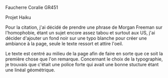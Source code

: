 Faucherre Coralie GR451

Projet Haiku


Pour la citation, j'ai décidé de prendre une phrase de Morgan Freeman sur l'homophobie, étant un sujet encore assez tabou et surtout aux US, j'ai décider d'ajouter un fond noir sur une typo blanche pour créer une ambiance à la page, seule le texte ressort et attire l'oeil.

Le texte est centré au milieu de la page afin de faire en sorte que ce soit la première chose que l'on remarque.
Concernant le choix de la typographie, je trouvais que c'était une police forte qui avait une bonne stucture étant une linéal géométrique.
